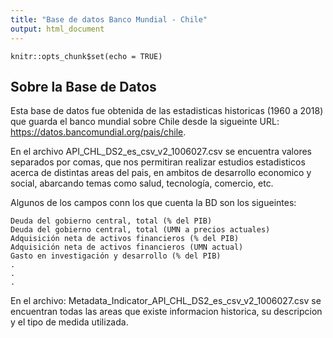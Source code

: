 ```yaml
---
title: "Base de datos Banco Mundial - Chile"
output: html_document
---
```


```{r setup, include=FALSE}
knitr::opts_chunk$set(echo = TRUE)
```


## Sobre la Base de Datos

Esta base de datos fue obtenida de las estadisticas historicas (1960 a 2018) que guarda el banco mundial sobre Chile desde la sigueinte URL: <https://datos.bancomundial.org/pais/chile>.

En el archivo API_CHL_DS2_es_csv_v2_1006027.csv se encuentra valores separados por comas, que nos permitiran realizar estudios estadisticos acerca de distintas areas del pais, en ambitos de desarrollo economico y social, abarcando temas como salud, tecnología, comercio, etc.

Algunos de los campos conn los que cuenta la BD son los sigueintes:

```
Deuda del gobierno central, total (% del PIB)
Deuda del gobierno central, total (UMN a precios actuales)
Adquisición neta de activos financieros (% del PIB)
Adquisición neta de activos financieros (UMN actual)
Gasto en investigación y desarrollo (% del PIB)
.
.
.
```
En el archivo: Metadata_Indicator_API_CHL_DS2_es_csv_v2_1006027.csv se encuentran todas las areas que existe informacion historica, su descripcion y el tipo de medida utilizada.
